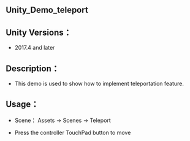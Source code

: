 ## Unity_Demo_teleport

## Unity Versions：

- 2017.4 and later

## Description：

- This demo is used to show how to implement teleportation feature.

## Usage：

- Scene： Assets -> Scenes -> Teleport

- Press the controller TouchPad button to move
